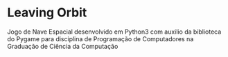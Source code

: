 # Leaving Orbit
Jogo de Nave Espacial desenvolvido em Python3 com auxilio da biblioteca do Pygame para disciplina de Programação de Computadores na Graduação de Ciência da Computação
